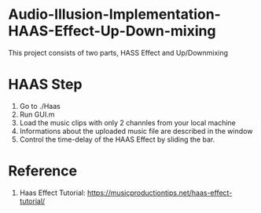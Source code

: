 # Audio-Illusion-Implementation-HAAS-Effect-Up-Down-mixing
This project consists of two parts, HASS Effect and Up/Downmixing 

# HAAS Step 
1) Go to ./Haas
2) Run GUI.m
3) Load the music clips with only 2 channles from your local machine
4) Informations about the uploaded music file are described in the window 
5) Control the time-delay of the HAAS Effect by sliding the bar.

# Reference
1. Haas Effect Tutorial: https://musicproductiontips.net/haas-effect-tutorial/
